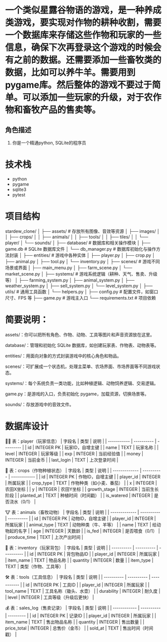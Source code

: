 # 一个类似星露谷物语的游戏，是一种养成类游戏，要实现对作物的耕种收割，需要一个数据库来存储这些作物和玩家的一些信息，确保下次再登录这个游戏的时候会有之前的数据。还需要添加一些畜牧类的数据，比如可以养牛羊。需要用到pygame库。然后整体的游戏不要过于简单。可以添加一些玩家的升级，对于农作物和畜牧产品的售卖等。

## 角色描述
1. 你是一个精通python, SQLite的程序员


# 技术栈
- python
- pygame
- sqlite3
- pytest

# 项目结构
stardew_clone/
│
├── assets/                     # 存放所有图像、音效等资源
│   ├── images/
│   │   ├── crops/
│   │   ├── animals/
│   │   ├── tools/
│   │   ├── tiles/
│   │   └── player/
│   └── sounds/
│
├── database/                   # 数据库和相关操作模块
│   ├── game.db                 # SQLite 数据库文件
│   └── db_manager.py          # 数据库初始化与操作方法封装
│
├── entities/                   # 游戏中各种实体
│   ├── player.py
│   ├── crop.py
│   ├── animal.py
│   ├── tool.py
│   └── inventory.py
│
├── scenes/                     # 游戏不同场景或界面
│   ├── main_menu.py
│   ├── farm_scene.py
│   └── market_scene.py
│
├── systems/                    # 游戏系统逻辑（耕种、天气、售卖、升级等）
│   ├── farming_system.py
│   ├── animal_system.py
│   ├── weather_system.py
│   ├── sell_system.py
│   └── level_system.py
│
├── utils/                      # 通用工具函数
│   └── helpers.py
│
├── config.py                   # 配置文件，如窗口尺寸、FPS 等
├── game.py                     # 游戏主入口
└── requirements.txt            # 项目依赖



# 简要说明：
assets/：你可以把所有角色、作物、动物、工具等图片和声音资源放在这里。

database/：管理和初始化 SQLite 数据库，如创建玩家表、作物表、动物表等。

entities/：用面向对象的方式封装游戏中的核心角色和物品。

scenes/：可扩展成一个状态机，处理主菜单、农场界面、市场界面等不同游戏状态。

systems/：每个系统负责一类功能，比如种植逻辑、动物饲养逻辑、交易逻辑。

game.py：是游戏的入口，负责初始化 pygame，加载资源，切换场景等。

sounds/：存放游戏中的音效文件。

# 数据库设计
🧑‍🌾 表：player（玩家信息）
| 字段名         | 类型         | 说明        |
| ----------- | ---------- | --------- |
| id          | INTEGER PK | 玩家ID，自增主键 |
| name        | TEXT       | 玩家名称      |
| level       | INTEGER    | 玩家等级      |
| exp         | INTEGER    | 当前经验值     |
| money       | INTEGER    | 当前金币      |
| last\_login | TEXT       | 上次登录时间    |

🌱 表：crops（作物种植状态）
| 字段名           | 类型         | 说明           |
| ------------- | ---------- | ------------ |
| id            | INTEGER PK | 作物ID，自增主键    |
| player\_id    | INTEGER    | 所属玩家         |
| crop\_type    | TEXT       | 作物种类（如小麦、番茄） |
| x             | INTEGER    | 农田X坐标        |
| y             | INTEGER    | 农田Y坐标        |
| growth\_stage | INTEGER    | 当前生长阶段       |
| planted\_at   | TEXT       | 种植时间（时间戳）    |
| is\_watered   | INTEGER    | 是否浇水（0/1）    |

🐮 表：animals（畜牧动物）
| 字段名           | 类型         | 说明         |
| ------------- | ---------- | ---------- |
| id            | INTEGER PK | 动物ID，自增主键  |
| player\_id    | INTEGER    | 所属玩家       |
| animal\_type  | TEXT       | 动物种类（牛、羊等） |
| name          | TEXT       | 给动物起的名字    |
| age           | INTEGER    | 天数龄        |
| is\_fed       | INTEGER    | 是否喂食（0/1）  |
| produce\_time | TEXT       | 上次产出时间     |

🎒 表：inventory（玩家背包）
| 字段名        | 类型         | 说明         |
| ---------- | ---------- | ---------- |
| id         | INTEGER PK | 背包物品ID     |
| player\_id | INTEGER    | 所属玩家       |
| item\_name | TEXT       | 物品名称       |
| quantity   | INTEGER    | 数量         |
| item\_type | TEXT       | 类型（作物、工具等） |

🛠 表：tools（工具信息）
| 字段名        | 类型         | 说明          |
| ---------- | ---------- | ----------- |
| id         | INTEGER PK | 工具ID        |
| player\_id | INTEGER    | 所属玩家        |
| tool\_name | TEXT       | 工具名称（锄头、水壶） |
| durability | INTEGER    | 耐久度         |
| level      | INTEGER    | 工具等级（升级后更快） |

💰 表：sales_log（售卖记录）
| 字段名          | 类型         | 说明        |
| ------------ | ---------- | --------- |
| id           | INTEGER PK | 记录ID      |
| player\_id   | INTEGER    | 所属玩家      |
| item\_name   | TEXT       | 售出物品名称    |
| quantity     | INTEGER    | 售出数量      |
| price\_total | INTEGER    | 总售价（金币）   |
| sold\_at     | TEXT       | 售出时间（时间戳） |
